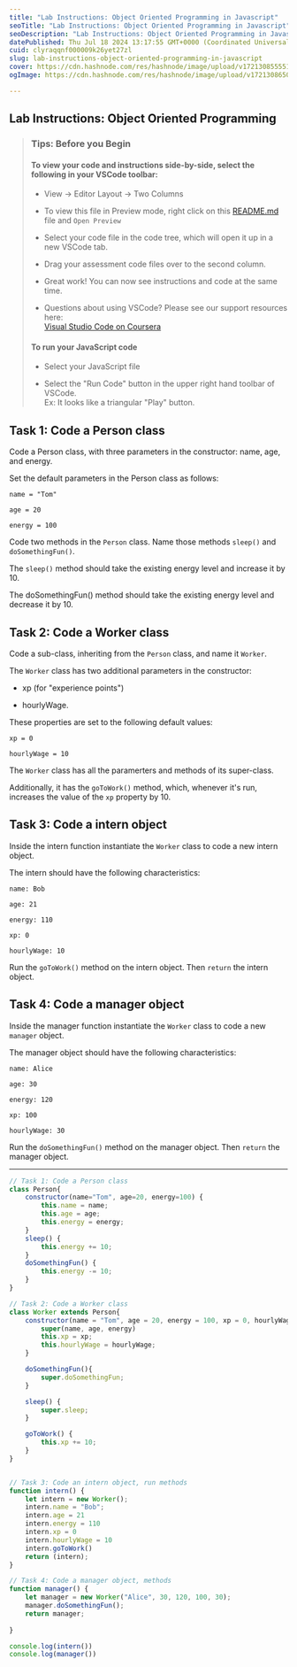 ```yaml
---
title: "Lab Instructions: Object Oriented Programming in Javascript"
seoTitle: "Lab Instructions: Object Oriented Programming in Javascript"
seoDescription: "Lab Instructions: Object Oriented Programming in Javascript"
datePublished: Thu Jul 18 2024 13:17:55 GMT+0000 (Coordinated Universal Time)
cuid: clyraqqnf000009k26yet27zl
slug: lab-instructions-object-oriented-programming-in-javascript
cover: https://cdn.hashnode.com/res/hashnode/image/upload/v1721308555517/48bc5d22-ee85-4457-b978-42461dd0c80e.png
ogImage: https://cdn.hashnode.com/res/hashnode/image/upload/v1721308650608/de1cc3d9-b2d3-4908-9ab2-d665e9f39f51.png

---
```


## Lab Instructions: Object Oriented Programming

> ### **Tips: Before you Begin**
> 
> #### **To view your code and instructions side-by-side**, select the following in your VSCode toolbar:
> 
> * View -&gt; Editor Layout -&gt; Two Columns
>     
> * To view this file in Preview mode, right click on this [README.md](http://readme.md/) file and `Open Preview`
>     
> * Select your code file in the code tree, which will open it up in a new VSCode tab.
>     
> * Drag your assessment code files over to the second column.
>     
> * Great work! You can now see instructions and code at the same time.
>     
> * Questions about using VSCode? Please see our support resources here:  
>     [Visual Studio Code on Coursera](https://www.coursera.org/learn/programming-with-javascript/supplement/roMvE/visual-studio-code-on-coursera)
>     
> 
> #### **To run your JavaScript code**
> 
> * Select your JavaScript file
>     
> * Select the "Run Code" button in the upper right hand toolbar of VSCode.  
>     Ex: It looks like a triangular "Play" button.  
>     

## Task 1: Code a Person class

Code a Person class, with three parameters in the constructor: name, age, and energy.

Set the default parameters in the Person class as follows:

```plaintext
name = "Tom"

age = 20

energy = 100
```

Code two methods in the `Person` class. Name those methods `sleep()` and `doSomethingFun()`.

The `sleep()` method should take the existing energy level and increase it by 10.

The doSomethingFun() method should take the existing energy level and decrease it by 10.

## Task 2: Code a Worker class

Code a sub-class, inheriting from the `Person` class, and name it `Worker`.

The `Worker` class has two additional parameters in the constructor:

* xp (for "experience points")
    
* hourlyWage.
    

These properties are set to the following default values:

```plaintext
xp = 0

hourlyWage = 10
```

The `Worker` class has all the paramerters and methods of its super-class.

Additionally, it has the `goToWork()` method, which, whenever it's run, increases the value of the `xp` property by 10.

## Task 3: Code a intern object

Inside the intern function instantiate the `Worker` class to code a new intern object.

The intern should have the following characteristics:

```plaintext
name: Bob

age: 21

energy: 110

xp: 0

hourlyWage: 10
```

Run the `goToWork()` method on the intern object. Then `return` the intern object.

## Task 4: Code a manager object

Inside the manager function instantiate the `Worker` class to code a new `manager` object.

The manager object should have the following characteristics:

```plaintext
name: Alice

age: 30

energy: 120

xp: 100

hourlyWage: 30
```

Run the `doSomethingFun()` method on the manager object. Then `return` the manager object.

---

```javascript
// Task 1: Code a Person class
class Person{
    constructor(name="Tom", age=20, energy=100) {
        this.name = name;
        this.age = age;
        this.energy = energy;
    }
    sleep() {
        this.energy += 10;
    }
    doSomethingFun() {
        this.energy -= 10;
    }
}

// Task 2: Code a Worker class
class Worker extends Person{
    constructor(name = "Tom", age = 20, energy = 100, xp = 0, hourlyWage = 10) {
        super(name, age, energy)
        this.xp = xp;
        this.hourlyWage = hourlyWage;
    }

    doSomethingFun(){
        super.doSomethingFun;
    }

    sleep() {
        super.sleep;
    }

    goToWork() {
        this.xp += 10;
    }
}


// Task 3: Code an intern object, run methods
function intern() {
    let intern = new Worker();
    intern.name = "Bob";
    intern.age = 21
    intern.energy = 110
    intern.xp = 0
    intern.hourlyWage = 10
    intern.goToWork()
    return (intern);
}

// Task 4: Code a manager object, methods
function manager() {
    let manager = new Worker("Alice", 30, 120, 100, 30);
    manager.doSomethingFun();
    return manager;
    
}

console.log(intern())
console.log(manager())
```